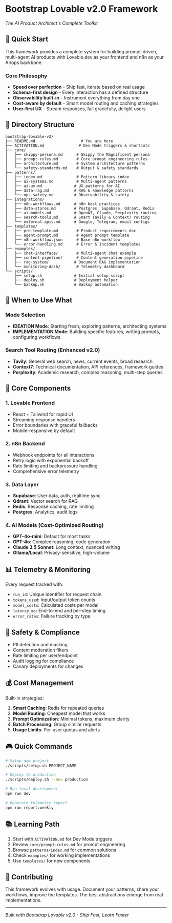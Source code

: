 # Bootstrap Lovable v2.0 Framework
*The AI Product Architect's Complete Toolkit*

## 🚀 Quick Start

This framework provides a complete system for building prompt-driven, multi-agent AI products with Lovable.dev as your frontend and n8n as your AI/ops backbone.

### Core Philosophy
- **Speed over perfection** - Ship fast, iterate based on real usage
- **Schema-first design** - Every interaction has a defined structure
- **Observability built-in** - Instrument everything from day one
- **Cost-aware by default** - Smart model routing and caching strategies
- **User-first UX** - Stream responses, fail gracefully, delight users

## 📁 Directory Structure

```
bootstrap-lovable-v2/
├── README.md                    # You are here
├── ACTIVATION.md               # Dev Mode triggers & shortcuts
├── core/
│   ├── skippy-persona.md      # Skippy the Magnificent persona
│   ├── prompt-rules.md        # Core prompt engineering rules
│   ├── architecture.md        # System architecture patterns
│   └── safety-standards.md    # Output & safety standards
├── patterns/
│   ├── index.md               # Pattern library index
│   ├── ai-systems.md          # Multi-agent patterns
│   ├── ai-ux.md              # UX patterns for AI
│   ├── data-rag.md           # RAG & knowledge patterns
│   └── ops-safety.md         # Observability & safety
├── integrations/
│   ├── n8n-workflows.md      # n8n best practices
│   ├── data-stores.md        # Postgres, Supabase, Qdrant, Redis
│   ├── ai-models.md          # OpenAI, Claude, Perplexity routing
│   ├── search-tools.md       # Smart Tavily & Context7 routing
│   └── external-apis.md      # Google, Telegram, email configs
├── templates/
│   ├── prd-template.md        # Product requirements doc
│   ├── agent-prompt.md        # Agent prompt template
│   ├── n8n-workflow.json      # Base n8n workflow
│   └── error-handling.md      # Error & incident templates
├── examples/
│   ├── chat-interface/        # Multi-agent chat example
│   ├── content-pipeline/      # Content generation pipeline
│   ├── rag-system/           # Document RAG implementation
│   └── monitoring-dash/       # Telemetry dashboard
└── scripts/
    ├── setup.sh              # Initial setup script
    ├── deploy.sh             # Deployment helper
    └── backup.sh             # Backup automation
```

## 🎯 When to Use What

### Mode Selection
- **IDEATION Mode**: Starting fresh, exploring patterns, architecting systems
- **IMPLEMENTATION Mode**: Building specific features, writing prompts, configuring workflows

### Search Tool Routing (Enhanced v2.0)
- **Tavily**: General web search, news, current events, broad research
- **Context7**: Technical documentation, API references, framework guides
- **Perplexity**: Academic research, complex reasoning, multi-step queries

## 🔧 Core Components

### 1. Lovable Frontend
- React + Tailwind for rapid UI
- Streaming response handlers
- Error boundaries with graceful fallbacks
- Mobile-responsive by default

### 2. n8n Backend
- Webhook endpoints for all interactions
- Retry logic with exponential backoff
- Rate limiting and backpressure handling
- Comprehensive error telemetry

### 3. Data Layer
- **Supabase**: User data, auth, realtime sync
- **Qdrant**: Vector search for RAG
- **Redis**: Response caching, rate limiting
- **Postgres**: Analytics, audit logs

### 4. AI Models (Cost-Optimized Routing)
- **GPT-4o-mini**: Default for most tasks
- **GPT-4o**: Complex reasoning, code generation
- **Claude 3.5 Sonnet**: Long context, nuanced writing
- **Ollama/Local**: Privacy-sensitive, high-volume

## 📊 Telemetry & Monitoring

Every request tracked with:
- `run_id`: Unique identifier for request chain
- `tokens_used`: Input/output token counts
- `model_costs`: Calculated costs per model
- `latency_ms`: End-to-end and per-step timing
- `error_rates`: Failure tracking by type

## 🚨 Safety & Compliance

- PII detection and masking
- Content moderation filters
- Rate limiting per user/endpoint
- Audit logging for compliance
- Canary deployments for changes

## 💰 Cost Management

Built-in strategies:
1. **Smart Caching**: Redis for repeated queries
2. **Model Routing**: Cheapest model that works
3. **Prompt Optimization**: Minimal tokens, maximum clarity
4. **Batch Processing**: Group similar requests
5. **Usage Limits**: Per-user quotas and alerts

## 🎮 Quick Commands

```bash
# Setup new project
./scripts/setup.sh PROJECT_NAME

# Deploy to production
./scripts/deploy.sh --env production

# Run local development
npm run dev

# Generate telemetry report
npm run report:weekly
```

## 📚 Learning Path

1. Start with `ACTIVATION.md` for Dev Mode triggers
2. Review `core/prompt-rules.md` for prompt engineering
3. Browse `patterns/index.md` for common solutions
4. Check `examples/` for working implementations
5. Use `templates/` for new components

## 🤝 Contributing

This framework evolves with usage. Document your patterns, share your workflows, improve the templates. The best abstractions emerge from real implementations.

---

*Built with Bootstrap Lovable v2.0 - Ship Fast, Learn Faster*
